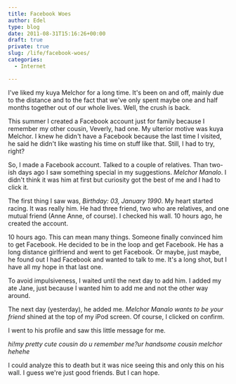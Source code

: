 ```yaml
---
title: Facebook Woes
author: Edel
type: blog
date: 2011-08-31T15:16:26+00:00
draft: true
private: true
slug: /life/facebook-woes/
categories:
  - Internet

---
```

I've liked my kuya Melchor for a long time. It's been on and off, mainly due to the distance and to the fact that we've only spent maybe one and half months together out of our whole lives. Well, the crush is back.

This summer I created a Facebook account just for family because I remember my other cousin, Veverly, had one. My ulterior motive was kuya Melchor. I knew he didn't have a Facebook because the last time I visited, he said he didn't like wasting his time on stuff like that. Still, I had to try, right?

So, I made a Facebook account. Talked to a couple of relatives. Than two-ish days ago I saw something special in my suggestions. _Melchor Manalo_. I didn't think it was him at first but curiosity got the best of me and I had to click it.

The first thing I saw was, _Birthday: 03, January 1990_. My heart started racing. It was really him. He had three friend, two who are relatives, and one mutual friend (Anne Anne, of course). I checked his wall. 10 hours ago, he created the account.

10 hours ago. This can mean many things. Someone finally convinced him to get Facebook. He decided to be in the loop and get Facebook. He has a long distance girlfriend and went to get Facebook. Or maybe, just maybe, he found out I had Facebook and wanted to talk to me. It's a long shot, but I have all my hope in that last one.

To avoid impulsiveness, I waited until the next day to add him. I added my ate Jane, just because I wanted him to add me and not the other way around.

The next day (yesterday), he added me. _Melchor Manalo wants to be your friend_ shined at the top of my iPod screen. Of course, I clicked on confirm.

I went to his profile and saw this little message for me.

_hi!my pretty cute cousin do u remember me?ur handsome cousin melchor hehehe_

I could analyze this to death but it was nice seeing this and only this on his wall. I guess we're just good friends. But I can hope.


